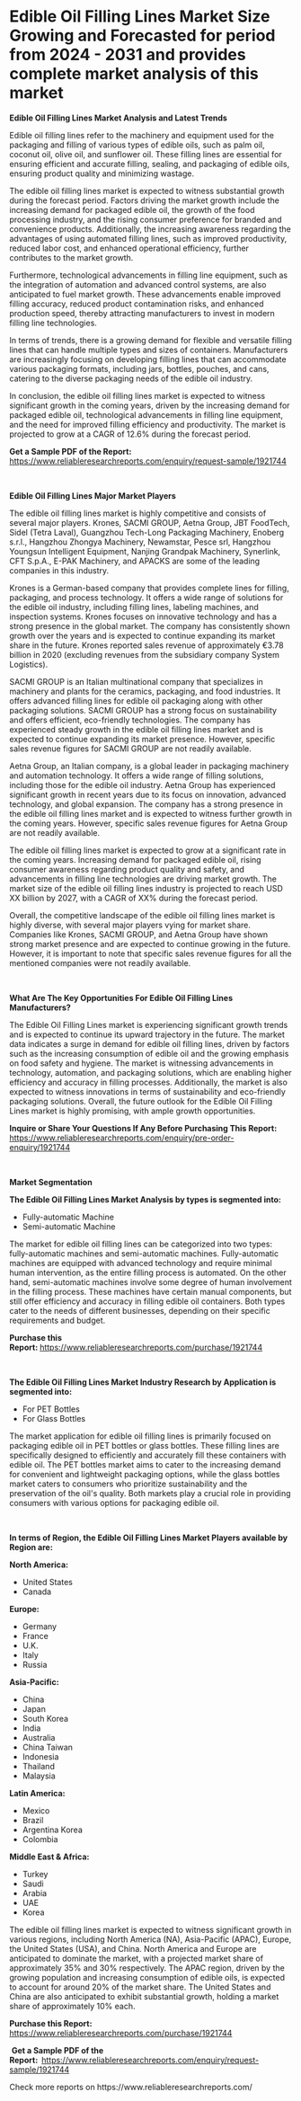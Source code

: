 <p><h1>Edible Oil Filling Lines Market Size Growing and Forecasted for period from 2024 - 2031 and provides complete market analysis of this market</h1></p><p><strong>Edible Oil Filling Lines Market Analysis and Latest Trends</strong></p>
<p><p>Edible oil filling lines refer to the machinery and equipment used for the packaging and filling of various types of edible oils, such as palm oil, coconut oil, olive oil, and sunflower oil. These filling lines are essential for ensuring efficient and accurate filling, sealing, and packaging of edible oils, ensuring product quality and minimizing wastage.</p><p>The edible oil filling lines market is expected to witness substantial growth during the forecast period. Factors driving the market growth include the increasing demand for packaged edible oil, the growth of the food processing industry, and the rising consumer preference for branded and convenience products. Additionally, the increasing awareness regarding the advantages of using automated filling lines, such as improved productivity, reduced labor cost, and enhanced operational efficiency, further contributes to the market growth.</p><p>Furthermore, technological advancements in filling line equipment, such as the integration of automation and advanced control systems, are also anticipated to fuel market growth. These advancements enable improved filling accuracy, reduced product contamination risks, and enhanced production speed, thereby attracting manufacturers to invest in modern filling line technologies.</p><p>In terms of trends, there is a growing demand for flexible and versatile filling lines that can handle multiple types and sizes of containers. Manufacturers are increasingly focusing on developing filling lines that can accommodate various packaging formats, including jars, bottles, pouches, and cans, catering to the diverse packaging needs of the edible oil industry.</p><p>In conclusion, the edible oil filling lines market is expected to witness significant growth in the coming years, driven by the increasing demand for packaged edible oil, technological advancements in filling line equipment, and the need for improved filling efficiency and productivity. The market is projected to grow at a CAGR of 12.6% during the forecast period.</p></p>
<p><strong>Get a Sample PDF of the Report:&nbsp;</strong> <a href="https://www.reliableresearchreports.com/enquiry/request-sample/1921744">https://www.reliableresearchreports.com/enquiry/request-sample/1921744</a></p>
<p>&nbsp;</p>
<p><strong>Edible Oil Filling Lines Major Market Players</strong></p>
<p><p>The edible oil filling lines market is highly competitive and consists of several major players. Krones, SACMI GROUP, Aetna Group, JBT FoodTech, Sidel (Tetra Laval), Guangzhou Tech-Long Packaging Machinery, Enoberg s.r.l., Hangzhou Zhongya Machinery, Newamstar, Pesce srl, Hangzhou Youngsun Intelligent Equipment, Nanjing Grandpak Machinery, Synerlink, CFT S.p.A., E-PAK Machinery, and APACKS are some of the leading companies in this industry.</p><p>Krones is a German-based company that provides complete lines for filling, packaging, and process technology. It offers a wide range of solutions for the edible oil industry, including filling lines, labeling machines, and inspection systems. Krones focuses on innovative technology and has a strong presence in the global market. The company has consistently shown growth over the years and is expected to continue expanding its market share in the future. Krones reported sales revenue of approximately €3.78 billion in 2020 (excluding revenues from the subsidiary company System Logistics).</p><p>SACMI GROUP is an Italian multinational company that specializes in machinery and plants for the ceramics, packaging, and food industries. It offers advanced filling lines for edible oil packaging along with other packaging solutions. SACMI GROUP has a strong focus on sustainability and offers efficient, eco-friendly technologies. The company has experienced steady growth in the edible oil filling lines market and is expected to continue expanding its market presence. However, specific sales revenue figures for SACMI GROUP are not readily available.</p><p>Aetna Group, an Italian company, is a global leader in packaging machinery and automation technology. It offers a wide range of filling solutions, including those for the edible oil industry. Aetna Group has experienced significant growth in recent years due to its focus on innovation, advanced technology, and global expansion. The company has a strong presence in the edible oil filling lines market and is expected to witness further growth in the coming years. However, specific sales revenue figures for Aetna Group are not readily available.</p><p>The edible oil filling lines market is expected to grow at a significant rate in the coming years. Increasing demand for packaged edible oil, rising consumer awareness regarding product quality and safety, and advancements in filling line technologies are driving market growth. The market size of the edible oil filling lines industry is projected to reach USD XX billion by 2027, with a CAGR of XX% during the forecast period.</p><p>Overall, the competitive landscape of the edible oil filling lines market is highly diverse, with several major players vying for market share. Companies like Krones, SACMI GROUP, and Aetna Group have shown strong market presence and are expected to continue growing in the future. However, it is important to note that specific sales revenue figures for all the mentioned companies were not readily available.</p></p>
<p>&nbsp;</p>
<p><strong>What Are The Key Opportunities For Edible Oil Filling Lines Manufacturers?</strong></p>
<p><p>The Edible Oil Filling Lines market is experiencing significant growth trends and is expected to continue its upward trajectory in the future. The market data indicates a surge in demand for edible oil filling lines, driven by factors such as the increasing consumption of edible oil and the growing emphasis on food safety and hygiene. The market is witnessing advancements in technology, automation, and packaging solutions, which are enabling higher efficiency and accuracy in filling processes. Additionally, the market is also expected to witness innovations in terms of sustainability and eco-friendly packaging solutions. Overall, the future outlook for the Edible Oil Filling Lines market is highly promising, with ample growth opportunities.</p></p>
<p><strong>Inquire or Share Your Questions If Any Before Purchasing This Report:</strong> <a href="https://www.reliableresearchreports.com/enquiry/pre-order-enquiry/1921744">https://www.reliableresearchreports.com/enquiry/pre-order-enquiry/1921744</a></p>
<p>&nbsp;</p>
<p><strong>Market Segmentation</strong></p>
<p><strong>The Edible Oil Filling Lines Market Analysis by types is segmented into:</strong></p>
<p><ul><li>Fully-automatic Machine</li><li>Semi-automatic Machine</li></ul></p>
<p><p>The market for edible oil filling lines can be categorized into two types: fully-automatic machines and semi-automatic machines. Fully-automatic machines are equipped with advanced technology and require minimal human intervention, as the entire filling process is automated. On the other hand, semi-automatic machines involve some degree of human involvement in the filling process. These machines have certain manual components, but still offer efficiency and accuracy in filling edible oil containers. Both types cater to the needs of different businesses, depending on their specific requirements and budget.</p></p>
<p><strong>Purchase this Report:&nbsp;</strong><a href="https://www.reliableresearchreports.com/purchase/1921744">https://www.reliableresearchreports.com/purchase/1921744</a></p>
<p>&nbsp;</p>
<p><strong>The Edible Oil Filling Lines Market Industry Research by Application is segmented into:</strong></p>
<p><ul><li>For PET Bottles</li><li>For Glass Bottles</li></ul></p>
<p><p>The market application for edible oil filling lines is primarily focused on packaging edible oil in PET bottles or glass bottles. These filling lines are specifically designed to efficiently and accurately fill these containers with edible oil. The PET bottles market aims to cater to the increasing demand for convenient and lightweight packaging options, while the glass bottles market caters to consumers who prioritize sustainability and the preservation of the oil's quality. Both markets play a crucial role in providing consumers with various options for packaging edible oil.</p></p>
<p>&nbsp;</p>
<p><strong>In terms of Region, the Edible Oil Filling Lines Market Players available by Region are:</strong></p>
<p>
    <p> <strong> North America: </strong>
        <ul>
            <li>United States</li>
            <li>Canada</li>
        </ul>
        </p> 
    <p> <strong> Europe: </strong>
        <ul>
            <li>Germany</li>
            <li>France</li>
            <li>U.K.</li>
            <li>Italy</li>
            <li>Russia</li>
        </ul>
        </p> 
    <p> <strong> Asia-Pacific: </strong>
        <ul>
            <li>China</li>
            <li>Japan</li>
            <li>South Korea</li>
            <li>India</li>
            <li>Australia</li>
            <li>China Taiwan</li>
            <li>Indonesia</li>
            <li>Thailand</li>
            <li>Malaysia</li>
        </ul>
        </p> 
    <p> <strong> Latin America: </strong>
        <ul>
            <li>Mexico</li>
            <li>Brazil</li>
            <li>Argentina Korea</li>
            <li>Colombia</li>
        </ul>
        </p> 
    <p> <strong> Middle East & Africa: </strong>
        <ul>
            <li>Turkey</li>
            <li>Saudi</li>
            <li>Arabia</li>
            <li>UAE</li>
            <li>Korea</li>
        </ul>
    </p>
    </p>
<p><p>The edible oil filling lines market is expected to witness significant growth in various regions, including North America (NA), Asia-Pacific (APAC), Europe, the United States (USA), and China. North America and Europe are anticipated to dominate the market, with a projected market share of approximately 35% and 30% respectively. The APAC region, driven by the growing population and increasing consumption of edible oils, is expected to account for around 20% of the market share. The United States and China are also anticipated to exhibit substantial growth, holding a market share of approximately 10% each.</p></p>
<p><strong>Purchase this Report: </strong><a href="https://www.reliableresearchreports.com/purchase/1921744">https://www.reliableresearchreports.com/purchase/1921744</a></p>
<p>&nbsp;<strong>Get a Sample PDF of the Report:&nbsp;&nbsp;</strong><a href="https://www.reliableresearchreports.com/enquiry/request-sample/1921744">https://www.reliableresearchreports.com/enquiry/request-sample/1921744</a></p>
<p><strong></strong></p>
<p>Check more reports on https://www.reliableresearchreports.com/</p>